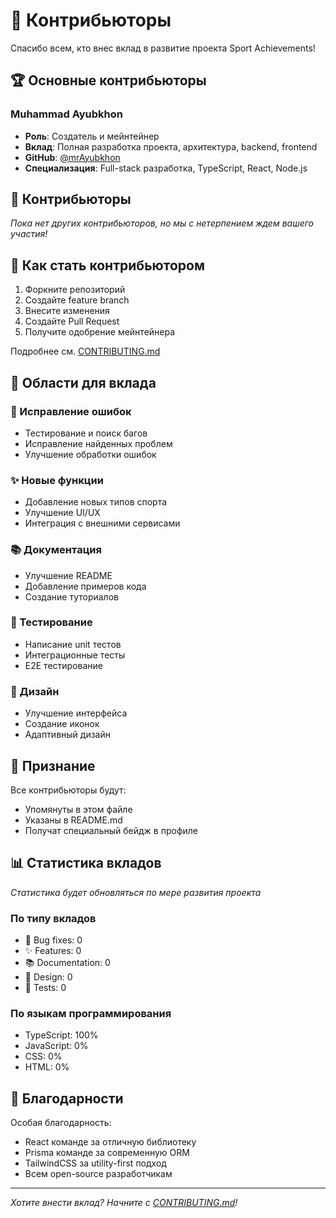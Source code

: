 # 👥 Контрибьюторы

Спасибо всем, кто внес вклад в развитие проекта Sport Achievements!

## 🏆 Основные контрибьюторы

### Muhammad Ayubkhon
- **Роль**: Создатель и мейнтейнер
- **Вклад**: Полная разработка проекта, архитектура, backend, frontend
- **GitHub**: [@mrAyubkhon](https://github.com/mrAyubkhon)
- **Специализация**: Full-stack разработка, TypeScript, React, Node.js

## 🌟 Контрибьюторы

*Пока нет других контрибьюторов, но мы с нетерпением ждем вашего участия!*

## 🤝 Как стать контрибьютором

1. Форкните репозиторий
2. Создайте feature branch
3. Внесите изменения
4. Создайте Pull Request
5. Получите одобрение мейнтейнера

Подробнее см. [CONTRIBUTING.md](CONTRIBUTING.md)

## 🎯 Области для вклада

### 🐛 Исправление ошибок
- Тестирование и поиск багов
- Исправление найденных проблем
- Улучшение обработки ошибок

### ✨ Новые функции
- Добавление новых типов спорта
- Улучшение UI/UX
- Интеграция с внешними сервисами

### 📚 Документация
- Улучшение README
- Добавление примеров кода
- Создание туториалов

### 🧪 Тестирование
- Написание unit тестов
- Интеграционные тесты
- E2E тестирование

### 🎨 Дизайн
- Улучшение интерфейса
- Создание иконок
- Адаптивный дизайн

## 🏅 Признание

Все контрибьюторы будут:
- Упомянуты в этом файле
- Указаны в README.md
- Получат специальный бейдж в профиле

## 📊 Статистика вкладов

*Статистика будет обновляться по мере развития проекта*

### По типу вкладов
- 🐛 Bug fixes: 0
- ✨ Features: 0
- 📚 Documentation: 0
- 🎨 Design: 0
- 🧪 Tests: 0

### По языкам программирования
- TypeScript: 100%
- JavaScript: 0%
- CSS: 0%
- HTML: 0%

## 🎉 Благодарности

Особая благодарность:
- React команде за отличную библиотеку
- Prisma команде за современную ORM
- TailwindCSS за utility-first подход
- Всем open-source разработчикам

---

*Хотите внести вклад? Начните с [CONTRIBUTING.md](CONTRIBUTING.md)!*
